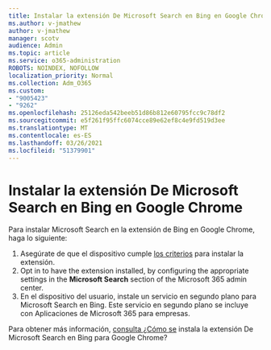 ```yaml
---
title: Instalar la extensión De Microsoft Search en Bing en Google Chrome
ms.author: v-jmathew
author: v-jmathew
manager: scotv
audience: Admin
ms.topic: article
ms.service: o365-administration
ROBOTS: NOINDEX, NOFOLLOW
localization_priority: Normal
ms.collection: Adm_O365
ms.custom:
- "9005423"
- "9262"
ms.openlocfilehash: 25126eda542beeb51d86b812e60795fcc9c78df2
ms.sourcegitcommit: e5f261f95ffc6074cce89e62ef8c4e9fd519d3ee
ms.translationtype: MT
ms.contentlocale: es-ES
ms.lasthandoff: 03/26/2021
ms.locfileid: "51379901"
---
```

# <a name="install-the-microsoft-search-in-bing-extension-in-google-chrome"></a>Instalar la extensión De Microsoft Search en Bing en Google Chrome

Para instalar Microsoft Search en la extensión de Bing en Google Chrome, haga lo siguiente:

1. Asegúrate de que el dispositivo cumple [los criterios](https://go.microsoft.com/fwlink/?linkid=2152236) para instalar la extensión.
2. Opt in to have the extension installed, by configuring the appropriate settings in the **Microsoft Search** section of the Microsoft 365 admin center.
3. En el dispositivo del usuario, instale un servicio en segundo plano para Microsoft Search en Bing. Este servicio en segundo plano se incluye con Aplicaciones de Microsoft 365 para empresas.

Para obtener más información, [consulta ¿Cómo se](https://go.microsoft.com/fwlink/?linkid=2150992) instala la extensión De Microsoft Search en Bing para Google Chrome?
